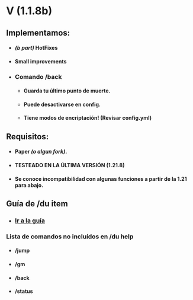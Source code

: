 # V (1.1.8b)

## Implementamos:
- #### _(b part)_ HotFixes

- #### Small improvements
- ### Comando /back
    - #### Guarda tu último punto de muerte.
    - #### Puede desactivarse en config.
    - #### Tiene modos de encriptación! (Revisar config.yml)
## Requisitos:
- #### Paper _(o algun fork)_.
- #### TESTEADO EN LA ÚLTIMA VERSIÓN (1.21.8)
- #### Se conoce incompatibilidad con algunas funciones a partir de la 1.21 para abajo.

## Guía de /du item
- ### [Ir a la guía](src/main/java/mp/dottiewh/Items/README.MD)

### Lista de comandos no incluídos en /du help
- #### /jump
- #### /gm
- #### /back
- #### /status